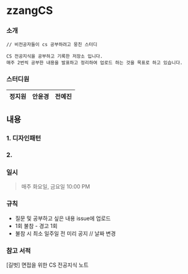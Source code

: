 # zzangCS

### 소개

```
// 비전공자들이 cs 공부하려고 뭉친 스터디

CS 전공지식을 공부하고 기록한 저장소 입니다.  
매주 2번씩 공부한 내용을 발표하고 정리하여 업로드 하는 것을 목표로 하고 있습니다.
```

### 스터디원

|정지원|안윤경|전예진|
|-----|-----|-----|

## 내용
### 1. 디자인패턴
### 2. 

### 일시

> 매주 화요일, 금요일 10:00 PM

### 규칙

- 질문 및 공부하고 싶은 내용 issue에 업로드
- 1회 불참 - 경고 1회
- 불참 시 최소 일주일 전 미리 공지 // 날짜 변경


### 참고 서적

[길벗] 면접을 위한 CS 전공지식 노트

